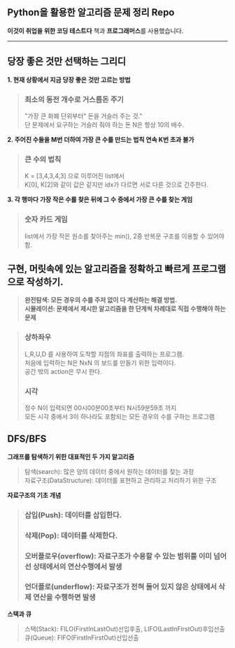 ## Python을 활용한 알고리즘 문제 정리 Repo

**이것이 취업을 위한 코딩 테스트다** 책과 **프로그래머스**를 사용했습니다.
******
<h2>당장 좋은 것만 선택하는 그리디</h2>

**1. 현재 상황에서 지금 당장 좋은 것만 고르는 방법**

> **<h3>최소의 동전 개수로 거스름돈 주기</h3>**
> "가장 큰 화폐 단위부터" 돈을 거슬러 주는 것." <br>
> 단 문제에서 요구하는 거슬러 줘야 하는 돈 N은 항상 10의 배수.


**2. 주어진 수들을 M번 더하여 가장 큰 수를 만드는 법칙 연속 K번 초과 불가**

> **<h3>큰 수의 법칙</h3>**
> K = [3,4,3,4,3] 으로 이루어진 list에서 <br>
> K[0], K[2]와 같이 값은 같지만 idx가 다르면 서로 다른 것으로 간주한다.

**3. 각 행마다 가장 작은 수를 찾은 뒤에 그 수 중에서 가장 큰 수를 찾는 게임**

>**<h3>숫자 카드 게임</h3>**
> list에서 가장 작은 원소를 찾아주는 min(), 2중 반복문 구조를 이용할 수 있어야 함.

## 구현, 머릿속에 있는 알고리즘을 정확하고 빠르게 프로그램으로 작성하기.
> **완전탐색: 모든 경우의 수를 주저 없이 다 계산하는 해결 방법.**  
> **시뮬레이션: 문제에서 제시한 알고리즘을 한 단계씩 차례대로 직접 수행해야 하는 문제**

> ### **상하좌우**
> L,R,U,D 를 사용하여 도착할 지점의 좌표를 출력하는 프로그램.  
> 처음에 입력하는 N은 NxN 의 보드를 만들기 위한 입력이다.  
> 공간 밖의 action은 무시 한다.
> <br>
> ### **시각**
> 정수 N이 입력되면 00시00분00초부터 N시59분59초 까지  
> 모든 시각 중에서 3이 하나라도 포함되는 모든 경우의 수를 구하는 프로그램

## DFS/BFS
**그래프를 탐색하기 위한 대표적인 두 가지 알고리즘**
> 탐색(search): 많은 양의 데이터 중에서 원하는 데이터를 찾는 과정  
> 자료구조(DataStructure): 데이터를 표현하고 관리하고 처리하기 위한 구조

**자료구조의 기초 개념**
> ### 삽입(Push): 데이터를 삽입한다.
> ### 삭제(Pop): 데이터를 삭제한다.
> ### 오버플로우(overflow): 자료구조가 수용할 수 있는 범위를 이미 넘어 선 상태에서의 연산수행에서 발생
> ### 언더플로(underflow): 자료구조가 전혀 들어 있지 않은 상태에서 삭제 연산을 수행하면 발생

**스택과 큐**
> 스택(Stack): FILO(FirstInLastOut)선입후출, LIFO(LastInFirstOut)후입선출  
> 큐(Queue): FIFO(FirstInFirstOut)선입선출 